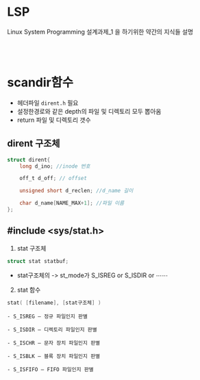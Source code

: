 # LSP

Linux System Programming 설계과제_1 을 하기위한 약간의 지식들 설명


<br><br>
# scandir함수
- 헤더파일 `dirent.h` 필요
- 설정한경로와 같은 depth의 파일 및 디렉토리 모두 뽑아옴
- return 파일 및 디렉토리 갯수

## dirent 구조체

```c
struct dirent{
	long d_ino; //inode 번호

	off_t d_off; // offset

	unsigned short d_reclen; //d_name 길이

	char d_name[NAME_MAX+1]; //파일 이름
};
```

## \#include <sys/stat.h>
1. stat 구조체
```c
struct stat statbuf;
```
  - stat구조체의 -> st_mode가 S_ISREG or S_ISDIR or ⋯⋯

2. stat 함수
```c
stat( [filename], [stat구조체] )
```
	- S_ISREG – 정규 파일인지 판별

	- S_ISDIR – 디렉토리 파일인지 판별

	- S_ISCHR – 문자 장치 파일인지 판별

	- S_ISBLK – 블록 장치 파일인지 판별

	- S_ISFIFO – FIFO 파일인지 판별
